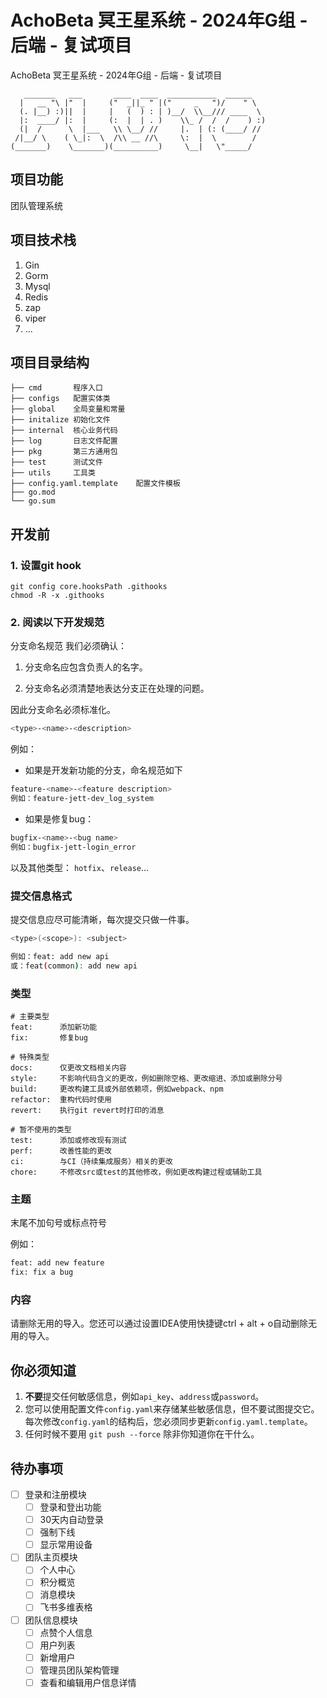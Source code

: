 # AchoBeta 冥王星系统 - 2024年G组 - 后端 - 复试项目
AchoBeta 冥王星系统 - 2024年G组 - 后端 - 复试项目

```
   _______   ___       ____  ____  ___________  ______    
  |   __ "\ |"  |     ("  _||_ " |("     _   ")/    " \   
  (. |__) :)||  |     |   (  ) : | )__/  \\__/// ____  \  
  |:  ____/ |:  |     (:  |  | . )    \\_ /  /  /    ) :) 
  (|  /      \  |___   \\ \__/ //     |.  | (: (____/ //  
 /|__/ \    ( \_|:  \  /\\ __ //\     \:  |  \        /   
(_______)    \_______)(__________)     \__|   \"_____/    
```



## 项目功能
团队管理系统

## 项目技术栈
1. Gin
2. Gorm
3. Mysql
4. Redis
5. zap
6. viper
7. ...
## 项目目录结构
```
├── cmd       程序入口
├── configs   配置实体类
├── global    全局变量和常量
├── initalize 初始化文件
├── internal  核心业务代码
├── log       日志文件配置
├── pkg       第三方通用包
├── test      测试文件
├── utils     工具类
├── config.yaml.template    配置文件模板
├── go.mod
└── go.sum
```
## 开发前

### 1. **设置git hook**
```shell
git config core.hooksPath .githooks 
chmod -R -x .githooks 
```

### 2. **阅读以下开发规范**

分支命名规范
我们必须确认：

1. 分支命名应包含负责人的名字。

2. 分支命名必须清楚地表达分支正在处理的问题。

因此分支命名必须标准化。
```bash
<type>-<name>-<description>
```
例如：
- 如果是开发新功能的分支，命名规范如下
```bash
feature-<name>-<feature description>
例如：feature-jett-dev_log_system
```

- 如果是修复bug：
```bash
bugfix-<name>-<bug name>
例如：bugfix-jett-login_error
```
以及其他类型：
`hotfix`、`release`...


### 提交信息格式
提交信息应尽可能清晰，每次提交只做一件事。

```bash
<type>(<scope>): <subject>

例如：feat: add new api
或：feat(common): add new api
```

### 类型

```text
# 主要类型
feat:      添加新功能
fix:       修复bug

# 特殊类型
docs:      仅更改文档相关内容
style:     不影响代码含义的更改，例如删除空格、更改缩进、添加或删除分号
build:     更改构建工具或外部依赖项，例如webpack、npm
refactor:  重构代码时使用
revert:    执行git revert时打印的消息

# 暂不使用的类型
test:      添加或修改现有测试
perf:      改善性能的更改
ci:        与CI（持续集成服务）相关的更改
chore:     不修改src或test的其他修改，例如更改构建过程或辅助工具
```

### 主题

末尾不加句号或标点符号

例如：
```bash
feat: add new feature
fix: fix a bug
```

### 内容
请删除无用的导入。您还可以通过设置IDEA使用快捷键ctrl + alt + o自动删除无用的导入。

## **你必须知道**
1. **不要**提交任何敏感信息，例如`api_key`、`address`或`password`。
2. 您可以使用配置文件`config.yaml`来存储某些敏感信息，但不要试图提交它。每次修改`config.yaml`的结构后，您必须同步更新`config.yaml.template`。
3. 任何时候不要用 `git push --force` 除非你知道你在干什么。

## 待办事项
- [ ] 登录和注册模块
    - [ ] 登录和登出功能
    - [ ] 30天内自动登录
    - [ ] 强制下线
    - [ ] 显示常用设备
- [ ] 团队主页模块
    - [ ] 个人中心
    - [ ] 积分概览
    - [ ] 消息模块
    - [ ] 飞书多维表格
- [ ] 团队信息模块
    - [ ] 点赞个人信息
    - [ ] 用户列表
    - [ ] 新增用户
    - [ ] 管理员团队架构管理
    - [ ] 查看和编辑用户信息详情